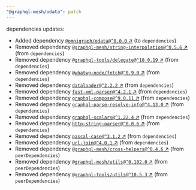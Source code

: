 ```yaml
---
"@graphql-mesh/odata": patch
---
```

dependencies updates:
  - Added dependency [`@omnigraph/odata@^0.0.0` ↗︎](https://www.npmjs.com/package/@omnigraph/odata/v/0.0.0) (to `dependencies`)
  - Removed dependency [`@graphql-mesh/string-interpolation@^0.5.6` ↗︎](https://www.npmjs.com/package/@graphql-mesh/string-interpolation/v/0.5.6) (from `dependencies`)
  - Removed dependency [`@graphql-tools/delegate@^10.0.19` ↗︎](https://www.npmjs.com/package/@graphql-tools/delegate/v/10.0.19) (from `dependencies`)
  - Removed dependency [`@whatwg-node/fetch@^0.9.0` ↗︎](https://www.npmjs.com/package/@whatwg-node/fetch/v/0.9.0) (from `dependencies`)
  - Removed dependency [`dataloader@^2.2.2` ↗︎](https://www.npmjs.com/package/dataloader/v/2.2.2) (from `dependencies`)
  - Removed dependency [`fast-xml-parser@^4.2.1` ↗︎](https://www.npmjs.com/package/fast-xml-parser/v/4.2.1) (from `dependencies`)
  - Removed dependency [`graphql-compose@^9.0.11` ↗︎](https://www.npmjs.com/package/graphql-compose/v/9.0.11) (from `dependencies`)
  - Removed dependency [`graphql-parse-resolve-info@^4.13.0` ↗︎](https://www.npmjs.com/package/graphql-parse-resolve-info/v/4.13.0) (from `dependencies`)
  - Removed dependency [`graphql-scalars@^1.22.4` ↗︎](https://www.npmjs.com/package/graphql-scalars/v/1.22.4) (from `dependencies`)
  - Removed dependency [`http-string-parser@^0.0.6` ↗︎](https://www.npmjs.com/package/http-string-parser/v/0.0.6) (from `dependencies`)
  - Removed dependency [`pascal-case@^3.1.2` ↗︎](https://www.npmjs.com/package/pascal-case/v/3.1.2) (from `dependencies`)
  - Removed dependency [`url-join@^4.0.1` ↗︎](https://www.npmjs.com/package/url-join/v/4.0.1) (from `dependencies`)
  - Removed dependency [`@graphql-mesh/cross-helpers@^0.4.6` ↗︎](https://www.npmjs.com/package/@graphql-mesh/cross-helpers/v/0.4.6) (from `peerDependencies`)
  - Removed dependency [`@graphql-mesh/utils@^0.102.0` ↗︎](https://www.npmjs.com/package/@graphql-mesh/utils/v/0.102.0) (from `peerDependencies`)
  - Removed dependency [`@graphql-tools/utils@^10.5.3` ↗︎](https://www.npmjs.com/package/@graphql-tools/utils/v/10.5.3) (from `peerDependencies`)
